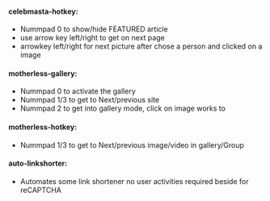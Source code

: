 #### celebmasta-hotkey:
* Nummpad 0 to show/hide FEATURED article
* use arrow key left/right to get on next page
* arrowkey left/right for next picture after chose a person and clicked on a image

#### motherless-gallery:
* Nummpad 0 to activate the gallery
* Nummpad 1/3 to get to Next/previous site
* Nummpad 2 to get into gallery mode, click on image works to

#### motherless-hotkey:
* Nummpad 1/3 to get to Next/previous image/video in gallery/Group

#### auto-linkshorter:
* Automates some link shortener no user activities required beside for reCAPTCHA
